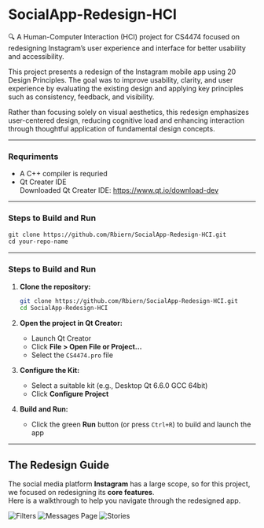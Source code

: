 # SocialApp-Redesign-HCI
🔍 A Human-Computer Interaction (HCI) project for CS4474 focused on redesigning Instagram’s user experience and interface for better usability and accessibility.

This project presents a redesign of the Instagram mobile app using 20 Design Principles.
The goal was to improve usability, clarity, and user experience by evaluating the existing design and applying key principles such as consistency, feedback, and visibility.

Rather than focusing solely on visual aesthetics, this redesign emphasizes user-centered design, reducing cognitive load and enhancing interaction through thoughtful application of fundamental design concepts.

---
### Requriments


- A C++ compiler is requried <br>
- Qt Creater IDE <br>
Downloaded Qt Creater IDE: https://www.qt.io/download-dev

---
### Steps to Build and Run


```markdown
git clone https://github.com/Rbiern/SocialApp-Redesign-HCI.git
cd your-repo-name
```
---

### Steps to Build and Run

1. **Clone the repository:**

    ```bash
    git clone https://github.com/Rbiern/SocialApp-Redesign-HCI.git
    cd SocialApp-Redesign-HCI
    ```

2. **Open the project in Qt Creator:**
    - Launch Qt Creator
    - Click **File > Open File or Project...**
    - Select the `CS4474.pro` file

3. **Configure the Kit:**
    - Select a suitable kit (e.g., Desktop Qt 6.6.0 GCC 64bit)
    - Click **Configure Project**

4. **Build and Run:**
    - Click the green **Run** button (or press `Ctrl+R`) to build and launch the app

---

## The Redesign Guide  
The social media platform **Instagram** has a large scope, so for this project, we focused on redesigning its **core features**.  
Here is a walkthrough to help you navigate through the redesigned app.

![Filters]()
![Messages Page]()
![Stories]()

## 

